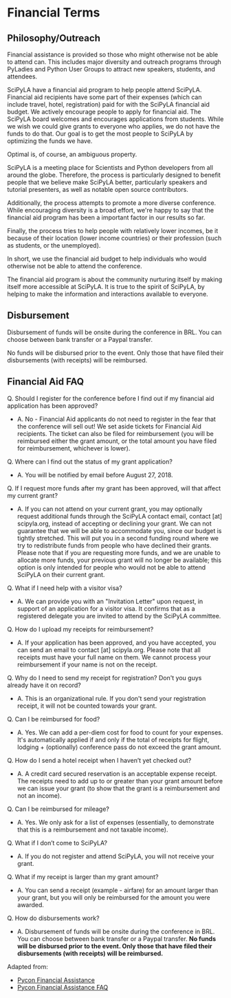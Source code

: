 # Financial Terms

## Philosophy/Outreach

Financial assistance is provided so those who might otherwise not be able to attend can. This includes major diversity and outreach programs through PyLadies and Python User Groups to attract new speakers, students, and attendees.

SciPyLA have a financial aid program to help people attend SciPyLA. Financial aid recipients have some part of their expenses (which can include travel, hotel, registration) paid for with the SciPyLA financial aid budget. We actively encourage people to apply for financial aid. The SciPyLA board welcomes and encourages applications from students. While we wish we could give grants to everyone who applies, we do not have the funds to do that. Our goal is to get the most people to SciPyLA by optimizing the funds we have.

Optimal is, of course, an ambiguous property.

SciPyLA is a meeting place for Scientists and Python developers from all around the globe. Therefore, the process is particularly designed to benefit people that we believe make SciPyLA better, particularly speakers and tutorial presenters, as well as notable open source contributors.

Additionally, the process attempts to promote a more diverse conference. While encouraging diversity is a broad effort, we're happy to say that the financial aid program has been a important factor in our results so far.

Finally, the process tries to help people with relatively lower incomes, be it because of their location (lower income countries) or their profession (such as students, or the unemployed).

In short, we use the financial aid budget to help individuals who would otherwise not be able to attend the conference.

The financial aid program is about the community nurturing itself by making itself more accessible at SciPyLA. It is true to the spirit of SciPyLA, by helping to make the information and interactions available to everyone.

## Disbursement

Disbursement of funds will be onsite during the conference in BRL. You can choose between bank transfer or a Paypal transfer.

No funds will be disbursed prior to the event. Only those that have filed their disbursements (with receipts) will be reimbursed.

## Financial Aid FAQ

Q. Should I register for the conference before I find out if my financial aid application has been approved?

* A. No - Financial Aid applicants do not need to register in the fear that the conference will sell out! We set aside tickets for Financial Aid recipients. The ticket can also be filed for reimbursement (you will be reimbursed either the grant amount, or the total amount you have filed for reimbursement, whichever is lower).

Q. Where can I find out the status of my grant application?

* A. You will be notified by email before August 27, 2018.

Q. If I request more funds after my grant has been approved, will that affect my current grant?

* A. If you can not attend on your current grant, you may optionally request additional funds through the SciPyLA contact email, contact [at] scipyla.org, instead of accepting or declining your grant. We can not guarantee that we will be able to accommodate you, since our budget is tightly stretched. This will put you in a second funding round where we try to redistribute funds from people who have declined their grants. Please note that if you are requesting more funds, and we are unable to allocate more funds, your previous grant will no longer be available; this option is only intended for people who would not be able to attend SciPyLA on their current grant.

Q. What if I need help with a visitor visa?

* A. We can provide you with an "Invitation Letter" upon request, in support of an application for a visitor visa. It confirms that as a registered delegate you are invited to attend by the SciPyLA committee.

Q. How do I upload my receipts for reimbursement?

* A. If your application has been approved, and you have accepted, you can send an email to contact [at] scipyla.org. Please note that all receipts must have your full name on them. We cannot process your reimbursement if your name is not on the receipt.

Q. Why do I need to send my receipt for registration? Don't you guys already have it on record?

* A. This is an organizational rule. If you don't send your registration receipt, it will not be counted towards your grant.

Q. Can I be reimbursed for food?

* A. Yes. We can add a per-diem cost for food to count for your expenses. It's automatically applied if and only if the total of receipts for flight, lodging + (optionally) conference pass do not exceed the grant amount.

Q. How do I send a hotel receipt when I haven’t yet checked out?

* A. A credit card secured reservation is an acceptable expense receipt. The receipts need to add up to or greater than your grant amount before we can issue your grant (to show that the grant is a reimbursement and not an income).

Q. Can I be reimbursed for mileage?

* A. Yes. We only ask for a list of expenses (essentially, to demonstrate that this is a reimbursement and not taxable income).

Q. What if I don’t come to SciPyLA?

* A. If you do not register and attend SciPyLA, you will not receive your grant.

Q. What if my receipt is larger than my grant amount?

* A. You can send a receipt (example - airfare) for an amount larger than your grant, but you will only be reimbursed for the amount you were awarded.

Q. How do disbursements work?

* A. Disbursement of funds will be onsite during the conference in BRL. You can choose between bank transfer or a Paypal transfer.
**No funds will be disbursed prior to the event. Only those that have filed their disbursements (with receipts) will be reimbursed.**

Adapted from:
* [Pycon Financial Assistance](https://us.pycon.org/2018/financial-assistance/)
* [Pycon Financial Assistance FAQ](https://us.pycon.org/2018/financial-assistance/faq/)
